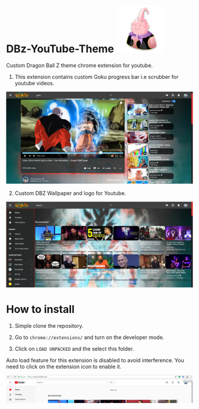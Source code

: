 # DBz-YouTube-Theme    ![Logo](https://github.com/raghavpatnecha/DBz-YouTube-Chrome-Extension/blob/master/boo.png "Extension Logo")

Custom Dragon Ball Z theme chrome extension for youtube. 

1. This extension contains custom Goku progress bar i.e scrubber for youtube videos.

<img src="https://github.com/raghavpatnecha/DBz-YouTube-Chrome-Extension/blob/master/img/loader.png">

2. Custom DBZ Wallpaper and logo for Youtube.

<img src="https://github.com/raghavpatnecha/DBz-YouTube-Chrome-Extension/blob/master/img/q.png">

# How to install 

1. Simple clone the repository.

2. Go to `chrome://extensions/` and turn on the developer mode.

3. Click on `LOAD UNPACKED` and the select this folder.

Auto load feature for this extension is disabled to avoid interference. You need to click on the extension icon to enable it.

<img src="https://github.com/raghavpatnecha/DBz-YouTube-Chrome-Extension/blob/master/img/extension_icon.png">
